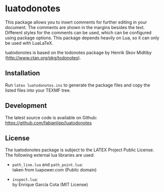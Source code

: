# luatodonotes
This package allows you to insert comments for further editing in your document.
The comments are shown in the margins besides the text.
Different styles for the comments can be used, which can be configured using
package options.
This package depends heavily on Lua, so it can only be used with LuaLaTeX.

luatodonotes is based on the todonotes package by Henrik Skov Midtiby
(http://www.ctan.org/pkg/todonotes).

## Installation
Run `latex luatodonotes.ins` to generate the package files and copy the listed
files into your TEXMF tree.

## Development
The latest source code is available on Github:  
https://github.com/fabianlipp/luatodonotes


## License
The luatodonotes package is subject to the LATEX Project Public License.
The following external lua libraries are used:

* `path_line.lua` and `path_point.lua`:  
  taken from luapower.com (Public domain)

* `inspect.lua`:  
  by Enrique García Cota (MIT License)
